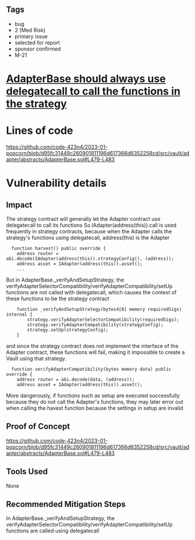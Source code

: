 ## Tags

- bug
- 2 (Med Risk)
- primary issue
- selected for report
- sponsor confirmed
- M-21

# [AdapterBase should always use delegatecall to call the functions in the strategy](https://github.com/code-423n4/2023-01-popcorn-findings/issues/435) 

# Lines of code

https://github.com/code-423n4/2023-01-popcorn/blob/d95fc31449c260901811196d617366d6352258cd/src/vault/adapter/abstracts/AdapterBase.sol#L479-L483


# Vulnerability details

## Impact
The strategy contract will generally let the Adapter contract use delegatecall to call its functions
So IAdapter(address(this)).call is used frequently in strategy contracts, because when the Adapter calls the strategy's functions using delegatecall, address(this) is the Adapter
```solidity
  function harvest() public override {
    address router = abi.decode(IAdapter(address(this)).strategyConfig(), (address));
    address asset = IAdapter(address(this)).asset();
    ...
```
But in AdapterBase._verifyAndSetupStrategy, the verifyAdapterSelectorCompatibility/verifyAdapterCompatibility/setUp functions are not called with delegatecall, which causes the context of these functions to be the strategy contract
```solidity
    function _verifyAndSetupStrategy(bytes4[8] memory requiredSigs) internal {
        strategy.verifyAdapterSelectorCompatibility(requiredSigs);
        strategy.verifyAdapterCompatibility(strategyConfig);
        strategy.setUp(strategyConfig);
    }
```
and since the strategy contract does not implement the interface of the Adapter contract, these functions will fail, making it impossible to create a Vault using that strategy.
```solidity
  function verifyAdapterCompatibility(bytes memory data) public override {
    address router = abi.decode(data, (address));
    address asset = IAdapter(address(this)).asset();
```
More dangerously, if functions such as setup are executed successfully because they do not call the Adapter's functions, they may later error out when calling the havest function because the settings in setup are invalid
## Proof of Concept
https://github.com/code-423n4/2023-01-popcorn/blob/d95fc31449c260901811196d617366d6352258cd/src/vault/adapter/abstracts/AdapterBase.sol#L479-L483
## Tools Used
None
## Recommended Mitigation Steps
In AdapterBase._verifyAndSetupStrategy, the verifyAdapterSelectorCompatibility/verifyAdapterCompatibility/setUp functions are called using delegatecall